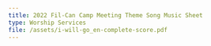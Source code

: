 ```yaml
---
title: 2022 Fil-Can Camp Meeting Theme Song Music Sheet
type: Worship Services
file: /assets/i-will-go_en-complete-score.pdf
---
```


